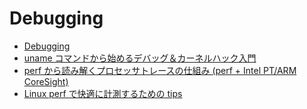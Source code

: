 # Debugging

- [Debugging](https://linux-kernel-labs.github.io/refs/heads/master/lectures/debugging.html#)
- [uname コマンドから始めるデバッグ＆カーネルハック入門](https://kernhack.hatenablog.com/entry/2019/12/01/120907)
- [perf から読み解くプロセッサトレースの仕組み (perf + Intel PT/ARM CoreSight)](https://qiita.com/RKX1209/items/41758b6dcac6fb2fcee6)
- [Linux perf で快適に計測するための tips](https://qiita.com/k0kubun/items/b094c4b9bd4fe0027a48)
